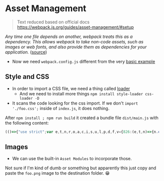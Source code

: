 # Asset Management

> Text reduced based on official docs <https://webpack.js.org/guides/asset-management/#setup>

*Any time one file depends on another, webpack treats this as a dependency. This allows webpack to take non-code assets, such as images or web fonts, and also provide them as dependencies for your application.* ([source](https://webpack.js.org/concepts/dependency-graph/))

* Now we need `webpack.config.js` different from the very [basic example](../01/README.md)

## Style and CSS

* In order to import a CSS file, we need a thing called [loader](https://webpack.js.org/concepts/#loaders)
  * And we need to install more things `npm install style-loader css-loader -D`
* It scans the code looking for the css import. If we don't `import './foo.css';` inside of `index.js`, it does nothing.

After `npm install ; npm run build` it created a bundle file `dist/main.js` with the following content:

```js
(()=>{"use strict";var e,t,n,r,o,a,c,i,s,u,l,p,d,f,v={826:(e,t,n)=>{n.d(t,{Z:()=>i});var r=n(81),o=n.n(r),a=n(645),c=n.n(a)()(o());c.push([e.id,".bar {\n  color: black;\n}",""]);const i=c},645:e=>{e.exports=function(e){var t=[];return t.toString=function(){return this.map((function(t){var n="",r=void 0!==t[5];return t[4]&&(n+="@supports (".concat(t[4],") {")),t[2]&&(n+="@media ".concat(t[2]," {")),r&&(n+="@layer".concat(t[5].length>0?" ".concat(t[5]):""," {")),n+=e(t),r&&(n+="}"),t[2]&&(n+="}"),t[4]&&(n+="}"),n})).join("")},t.i=function(e,n,r,o,a){"string"==typeof e&&(e=[[null,e,void 0]]);var c={};if(r)for(var i=0;i<this.length;i++){var s=this[i][0];null!=s&&(c[s]=!0)}for(var u=0;u<e.length;u++){var l=[].concat(e[u]);r&&c[l[0]]||(void 0!==a&&(void 0===l[5]||(l[1]="@layer".concat(l[5].length>0?" ".concat(l[5]):""," {").concat(l[1],"}")),l[5]=a),n&&(l[2]?(l[1]="@media ".concat(l[2]," {").concat(l[1],"}"),l[2]=n):l[2]=n),o&&(l[4]?(l[1]="@supports (".concat(l[4],") {").concat(l[1],"}"),l[4]=o):l[4]="".concat(o)),t.push(l))}},t}},81:e=>{e.exports=function(e){return e[1]}},379:e=>{var t=[];function n(e){for(var n=-1,r=0;r<t.length;r++)if(t[r].identifier===e){n=r;break}return n}function r(e,r){for(var a={},c=[],i=0;i<e.length;i++){var s=e[i],u=r.base?s[0]+r.base:s[0],l=a[u]||0,p="".concat(u," ").concat(l);a[u]=l+1;var d=n(p),f={css:s[1],media:s[2],sourceMap:s[3],supports:s[4],layer:s[5]};if(-1!==d)t[d].references++,t[d].updater(f);else{var v=o(f,r);r.byIndex=i,t.splice(i,0,{identifier:p,updater:v,references:1})}c.push(p)}return c}function o(e,t){var n=t.domAPI(t);return n.update(e),function(t){if(t){if(t.css===e.css&&t.media===e.media&&t.sourceMap===e.sourceMap&&t.supports===e.supports&&t.layer===e.layer)return;n.update(e=t)}else n.remove()}}e.exports=function(e,o){var a=r(e=e||[],o=o||{});return function(e){e=e||[];for(var c=0;c<a.length;c++){var i=n(a[c]);t[i].references--}for(var s=r(e,o),u=0;u<a.length;u++){var l=n(a[u]);0===t[l].references&&(t[l].updater(),t.splice(l,1))}a=s}}},569:e=>{var t={};e.exports=function(e,n){var r=function(e){if(void 0===t[e]){var n=document.querySelector(e);if(window.HTMLIFrameElement&&n instanceof window.HTMLIFrameElement)try{n=n.contentDocument.head}catch(e){n=null}t[e]=n}return t[e]}(e);if(!r)throw new Error("Couldn't find a style target. This probably means that the value for the 'insert' parameter is invalid.");r.appendChild(n)}},216:e=>{e.exports=function(e){var t=document.createElement("style");return e.setAttributes(t,e.attributes),e.insert(t,e.options),t}},565:(e,t,n)=>{e.exports=function(e){var t=n.nc;t&&e.setAttribute("nonce",t)}},795:e=>{e.exports=function(e){if("undefined"==typeof document)return{update:function(){},remove:function(){}};var t=e.insertStyleElement(e);return{update:function(n){!function(e,t,n){var r="";n.supports&&(r+="@supports (".concat(n.supports,") {")),n.media&&(r+="@media ".concat(n.media," {"));var o=void 0!==n.layer;o&&(r+="@layer".concat(n.layer.length>0?" ".concat(n.layer):""," {")),r+=n.css,o&&(r+="}"),n.media&&(r+="}"),n.supports&&(r+="}");var a=n.sourceMap;a&&"undefined"!=typeof btoa&&(r+="\n/*# sourceMappingURL=data:application/json;base64,".concat(btoa(unescape(encodeURIComponent(JSON.stringify(a))))," */")),t.styleTagTransform(r,e,t.options)}(t,e,n)},remove:function(){!function(e){if(null===e.parentNode)return!1;e.parentNode.removeChild(e)}(t)}}}},589:e=>{e.exports=function(e,t){if(t.styleSheet)t.styleSheet.cssText=e;else{for(;t.firstChild;)t.removeChild(t.firstChild);t.appendChild(document.createTextNode(e))}}}},m={};function h(e){var t=m[e];if(void 0!==t)return t.exports;var n=m[e]={id:e,exports:{}};return v[e](n,n.exports,h),n.exports}h.n=e=>{var t=e&&e.__esModule?()=>e.default:()=>e;return h.d(t,{a:t}),t},h.d=(e,t)=>{for(var n in t)h.o(t,n)&&!h.o(e,n)&&Object.defineProperty(e,n,{enumerable:!0,get:t[n]})},h.o=(e,t)=>Object.prototype.hasOwnProperty.call(e,t),h.nc=void 0,e=h(379),t=h.n(e),n=h(795),r=h.n(n),o=h(569),a=h.n(o),c=h(565),i=h.n(c),s=h(216),u=h.n(s),l=h(589),p=h.n(l),d=h(826),(f={}).styleTagTransform=p(),f.setAttributes=i(),f.insert=a().bind(null,"head"),f.domAPI=r(),f.insertStyleElement=u(),t()(d.Z,f),d.Z&&d.Z.locals&&d.Z.locals,console.log("hello")})();
```

## Images

* We can use the built-in `Asset Modules` to incorporate those.

Not sure if I'm kind of dumb or something but apparently this just copy and paste the `foo.png` image to the destination folder. :grin:
